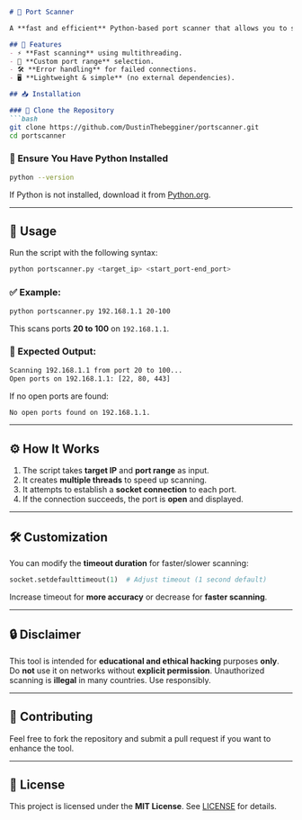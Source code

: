 
```markdown
# 🚀 Port Scanner

A **fast and efficient** Python-based port scanner that allows you to scan for open ports on any target IP. It utilizes **multithreading** for speed and provides an easy-to-use command-line interface.

## 📌 Features
- ⚡ **Fast scanning** using multithreading.
- 🎯 **Custom port range** selection.
- 🛠️ **Error handling** for failed connections.
- 🖥️ **Lightweight & simple** (no external dependencies).

## 📥 Installation

### 🔹 Clone the Repository
```bash
git clone https://github.com/DustinThebegginer/portscanner.git
cd portscanner
```

### 🔹 Ensure You Have Python Installed
```bash
python --version
```
If Python is not installed, download it from [Python.org](https://www.python.org/downloads/).

---

## 🚀 Usage

Run the script with the following syntax:

```bash
python portscanner.py <target_ip> <start_port-end_port>
```

### ✅ Example:
```bash
python portscanner.py 192.168.1.1 20-100
```
This scans ports **20 to 100** on `192.168.1.1`.

### 📌 Expected Output:
```bash
Scanning 192.168.1.1 from port 20 to 100...
Open ports on 192.168.1.1: [22, 80, 443]
```
If no open ports are found:
```bash
No open ports found on 192.168.1.1.
```

---

## ⚙️ How It Works
1. The script takes **target IP** and **port range** as input.
2. It creates **multiple threads** to speed up scanning.
3. It attempts to establish a **socket connection** to each port.
4. If the connection succeeds, the port is **open** and displayed.

---

## 🛠️ Customization
You can modify the **timeout duration** for faster/slower scanning:
```python
socket.setdefaulttimeout(1)  # Adjust timeout (1 second default)
```
Increase timeout for **more accuracy** or decrease for **faster scanning**.

---

## 🔒 Disclaimer
This tool is intended for **educational and ethical hacking** purposes **only**.  
Do **not** use it on networks without **explicit permission**. Unauthorized scanning is **illegal** in many countries. Use responsibly.

---

## 🤝 Contributing
Feel free to fork the repository and submit a pull request if you want to enhance the tool.

---

## 📜 License
This project is licensed under the **MIT License**. See [LICENSE](LICENSE) for details.
```
